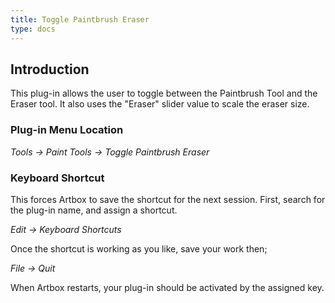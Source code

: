 ```yaml
---
title: Toggle Paintbrush Eraser
type: docs
---
```


## Introduction

This plug-in allows the user to toggle between the Paintbrush Tool and the Eraser tool. It also uses the "Eraser" slider value to scale the eraser size.

### Plug-in Menu Location

_Tools -> Paint Tools -> Toggle Paintbrush Eraser_

### Keyboard Shortcut

This forces Artbox to save the shortcut for the next session. First, search for the plug-in name, and assign a shortcut.

_Edit -> Keyboard Shortcuts_

Once the shortcut is working as you like, save your work then;  

_File -> Quit_

When Artbox restarts, your plug-in should be activated by the assigned key.
